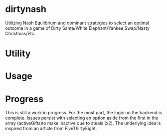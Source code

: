 # dirtynash
Utilizing Nash Equlibrium and dominant strategies to select an optimal outcome in a game of Dirty Santa/White Elephant/Yankee Swap/Nasty Christmas/Etc.

# Utility

# Usage

# Progress
This is still a work in progress. For the most part, the logic on the backend is complete. Issues persist with selecting an option aside from the first in the array (activeGifts)to make inactive due to steals (x2). The underlying idea is inspired from an article from FiveThirtyEight.
